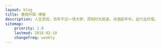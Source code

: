 ```yaml
---
layout: blog
title: 墨隐阡陌-博客
description: 人生苦短，百年不过一场大梦。须知时光易逝，诗酒趁年华，且行且珍惜。
sitemap:
    priority: 1.0
    lastmod: 2018-02-10
    changefreq: weekly
---
```

